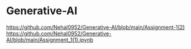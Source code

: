 # Generative-AI
https://github.com/Nehal0952/Generative-AI/blob/main/Assignment-1(2) \
https://github.com/Nehal0952/Generative-AI/blob/main/Assignment_1(1).ipynb
